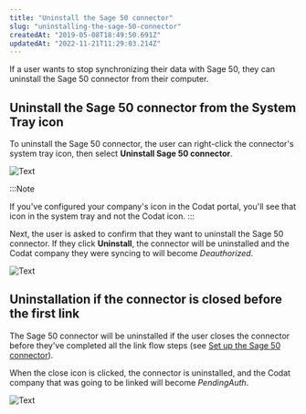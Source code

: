 ```yaml
---
title: "Uninstall the Sage 50 connector"
slug: "uninstalling-the-sage-50-connector"
createdAt: "2019-05-08T18:49:50.691Z"
updatedAt: "2022-11-21T11:29:03.214Z"
---
```


If a user wants to stop synchronizing their data with Sage 50, they can uninstall the Sage 50 connector from their computer.

## Uninstall the Sage 50 connector from the System Tray icon

To uninstall the Sage 50 connector, the user can right-click the connector's system tray icon, then select **Uninstall Sage 50 connector**.

![Text](/img/old/a829482-RightClickMenu.png "Uninstall Sage 50 connector selected in the right-click menu for system tray.")

:::Note

If you've configured your company's icon in the Codat portal, you'll see that icon in the system tray and not the Codat icon.
:::

Next, the user is asked to confirm that they want to uninstall the Sage 50 connector. If they click **Uninstall**, the connector will be uninstalled and the Codat company they were syncing to will become _Deauthorized_.

![Text](/img/old/58b407a-uninstall_button.png "Uninstall Sage 50 connector dialog.")

## Uninstallation if the connector is closed before the first link

The Sage 50 connector will be uninstalled if the user closes the connector before they've completed all the link flow steps (see [Set up the Sage 50 connector](/installing-the-sage-50-connector)).

When the close icon is clicked, the connector is uninstalled, and the Codat company that was going to be linked will become _PendingAuth_.

![Text](/img/old/624728d-uninstall_connector_-_X_button_on_link_flow.jpg "Add company wizard with the close icon highlighted.")
